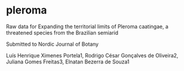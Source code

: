 # pleroma
Raw data for Expanding the territorial limits of Pleroma caatingae, a threatened species from the Brazilian semiarid

Submitted to Nordic Journal of Botany

Luís Henrique Ximenes Portela1, Rodrigo César Gonçalves de Oliveira2, Juliana Gomes Freitas3, Elnatan Bezerra de Souza1
